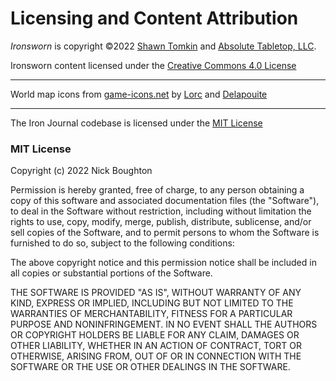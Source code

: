 # Licensing and Content Attribution

_Ironsworn_ is copyright ©2022 [Shawn Tomkin](https://www.ironswornrpg.com/) and [Absolute Tabletop, LLC](https://absolutetabletop.com/).

Ironsworn content licensed under the [Creative Commons 4.0 License](https://creativecommons.org/licenses/by/4.0/)

---

World map icons from [game-icons.net](https://game-icons.net/) by [Lorc](https://lorcblog.blogspot.com/) and [Delapouite](https://delapouite.com/)

---

The Iron Journal codebase is licensed under the [MIT License](https://en.wikipedia.org/wiki/MIT_License)

### MIT License

Copyright (c) 2022 Nick Boughton

Permission is hereby granted, free of charge, to any person obtaining a copy
of this software and associated documentation files (the "Software"), to deal
in the Software without restriction, including without limitation the rights
to use, copy, modify, merge, publish, distribute, sublicense, and/or sell
copies of the Software, and to permit persons to whom the Software is
furnished to do so, subject to the following conditions:

The above copyright notice and this permission notice shall be included in all
copies or substantial portions of the Software.

THE SOFTWARE IS PROVIDED "AS IS", WITHOUT WARRANTY OF ANY KIND, EXPRESS OR
IMPLIED, INCLUDING BUT NOT LIMITED TO THE WARRANTIES OF MERCHANTABILITY,
FITNESS FOR A PARTICULAR PURPOSE AND NONINFRINGEMENT. IN NO EVENT SHALL THE
AUTHORS OR COPYRIGHT HOLDERS BE LIABLE FOR ANY CLAIM, DAMAGES OR OTHER
LIABILITY, WHETHER IN AN ACTION OF CONTRACT, TORT OR OTHERWISE, ARISING FROM,
OUT OF OR IN CONNECTION WITH THE SOFTWARE OR THE USE OR OTHER DEALINGS IN THE
SOFTWARE.
